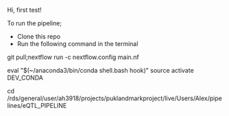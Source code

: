 Hi, first test!


To run the pipeline;

- Clone this repo
- Run the following command in the terminal

git pull;nextflow run -c nextflow.config main.nf


eval "$(~/anaconda3/bin/conda shell.bash hook)"
source activate DEV_CONDA

cd /rds/general/user/ah3918/projects/puklandmarkproject/live/Users/Alex/pipelines/eQTL_PIPELINE
